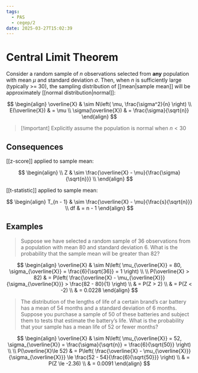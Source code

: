 ```yaml
---
tags:
  - PAS
  - cegep/2
date: 2025-03-27T15:02:39
---
```


# Central Limit Theorem

Consider a random sample of $n$ observations selected from **any** population with mean $\mu$ and standard deviation $\sigma$. Then, when $n$ is sufficiently large (typically >= 30), the sampling distribution of [[mean|sample mean]] will be approximately [[normal distribution|normal]]:

$$
\begin{align}
\overline{X} & \sim N\left( \mu, \frac{\sigma^2}{n} \right) \\
E(\overline{X}) & = \mu \\
\sigma(\overline{X}) & = \frac{\sigma}{\sqrt{n}}
\end{align}
$$

> [!important] Explicitly assume the population is normal when $n < 30$

## Consequences

[[z-score]] applied to sample mean:

$$
\begin{align} \\
Z & \sim \frac{\overline{X} - \mu}{\frac{\sigma}{\sqrt{n}}} \\
\end{align}
$$

[[t-statistic]] applied to sample mean:

$$
\begin{align}
T_{n - 1} & \sim \frac{\overline{X} - \mu}{\frac{s}{\sqrt{n}}} \\
df & = n - 1
\end{align}
$$

## Examples

> Suppose we have selected a random sample of 36 observations from a population with mean 80 and standard deviation 6. What is the probability that the sample mean will be greater than 82?

$$
\begin{align}
\overline{X} & \sim N\left( \mu_{\overline{X}} = 80, \sigma_{\overline{X}} = \frac{6}{\sqrt{36}} = 1 \right) \\
 \\
P(\overline{X} > 82) & = P\left( \frac{\overline{X} - \mu_{\overline{X}}}{\sigma_{\overline{X}}} > \frac{82 - 80}{1} \right) \\
 & = P(Z > 2) \\
 & = P(Z < -2) \\
 & = 0.0228
\end{align}
$$

> The distribution of the lengths of life of a certain brand’s car battery has a mean of 54 months and a standard deviation of 6 months. Suppose you purchase a sample of 50 of these batteries and subject them to tests that estimate the battery’s life. What is the probability that your sample has a mean life of 52 or fewer months?

$$
\begin{align}
\overline{X} & \sim N\left( \mu_{\overline{X}} = 52, \sigma_{\overline{X}} = \frac{\sigma}{\sqrt{n}} = \frac{6}{\sqrt{50}} \right) \\
 \\
P(\overline{X}\le 52) & = P\left( \frac{\overline{X} - \mu_{\overline{X}}}{\sigma_{\overline{X}}} \le \frac{52 - 54}{\frac{6}{\sqrt{50}}} \right) \\
 & = P(Z \le -2.36) \\
 & = 0.0091
\end{align}
$$